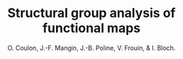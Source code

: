 ---
author: O. Coulon, J.-F. Mangin, J.-B. Poline, V. Frouin, & I. Bloch.
title: Structural group analysis of functional maps
year: 1999
type: book
booktitle: Lecture Notes in Computer Science (including subseries Lecture Notes in Artificial Intelligence and Lecture Notes in Bioinformatics)
volume: 1613
---